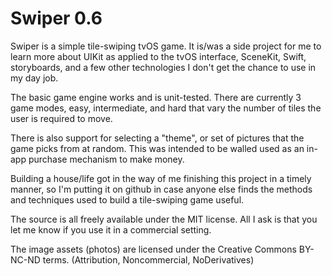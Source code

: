 # Swiper 0.6

Swiper is a simple tile-swiping tvOS game.  It is/was a side project for me
to learn more about UIKit as applied to the tvOS interface, SceneKit, Swift,
storyboards, and a few other technologies I don't get the chance to use in
my day job.

The basic game engine works and is unit-tested.  There are currently 3 game
modes, easy, intermediate, and hard that vary the number of tiles the user
is required to move.

There is also support for selecting a "theme", or set of pictures that the
game picks from at random.  This was intended to be walled used as an in-app
purchase mechanism to make money.

Building a house/life got in the way of me finishing this project in a timely
manner, so I'm putting it on github in case anyone else finds the methods and
techniques used to build a tile-swiping game useful.

The source is all freely available under the MIT license.  All I ask is that you
let me know if you use it in a commercial setting.

The image assets (photos) are licensed under the Creative Commons BY-NC-ND terms. (Attribution, Noncommercial, NoDerivatives)


